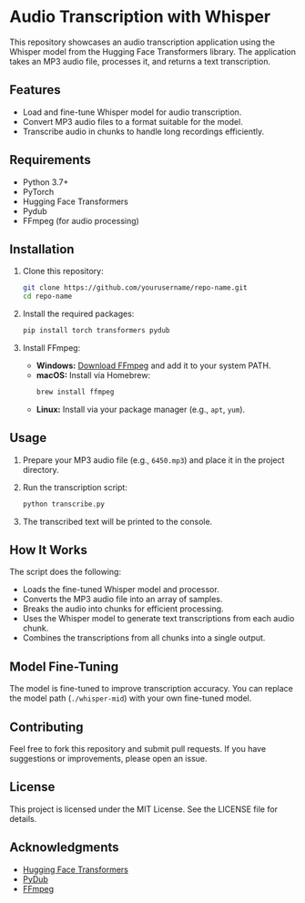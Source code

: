 # Audio Transcription with Whisper

This repository showcases an audio transcription application using the Whisper model from the Hugging Face Transformers library. The application takes an MP3 audio file, processes it, and returns a text transcription.

## Features

- Load and fine-tune Whisper model for audio transcription.
- Convert MP3 audio files to a format suitable for the model.
- Transcribe audio in chunks to handle long recordings efficiently.

## Requirements

- Python 3.7+
- PyTorch
- Hugging Face Transformers
- Pydub
- FFmpeg (for audio processing)

## Installation

1. Clone this repository:
   ```bash
   git clone https://github.com/yourusername/repo-name.git
   cd repo-name
   ```

2. Install the required packages:
   ```bash
   pip install torch transformers pydub
   ```

3. Install FFmpeg:
   - **Windows:** [Download FFmpeg](https://ffmpeg.org/download.html) and add it to your system PATH.
   - **macOS:** Install via Homebrew:
     ```bash
     brew install ffmpeg
     ```
   - **Linux:** Install via your package manager (e.g., `apt`, `yum`).

## Usage

1. Prepare your MP3 audio file (e.g., `6450.mp3`) and place it in the project directory.
2. Run the transcription script:
   ```bash
   python transcribe.py
   ```

3. The transcribed text will be printed to the console.

## How It Works

The script does the following:

- Loads the fine-tuned Whisper model and processor.
- Converts the MP3 audio file into an array of samples.
- Breaks the audio into chunks for efficient processing.
- Uses the Whisper model to generate text transcriptions from each audio chunk.
- Combines the transcriptions from all chunks into a single output.

## Model Fine-Tuning

The model is fine-tuned to improve transcription accuracy. You can replace the model path (`./whisper-mid`) with your own fine-tuned model.

## Contributing

Feel free to fork this repository and submit pull requests. If you have suggestions or improvements, please open an issue.

## License

This project is licensed under the MIT License. See the LICENSE file for details.

## Acknowledgments

- [Hugging Face Transformers](https://huggingface.co/docs/transformers/index)
- [PyDub](https://github.com/jiaaro/pydub)
- [FFmpeg](https://ffmpeg.org/)
